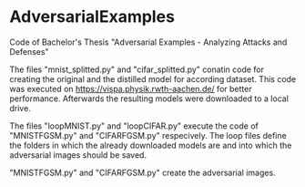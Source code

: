 # AdversarialExamples
Code of Bachelor's Thesis "Adversarial Examples - Analyzing Attacks and Defenses"

The files "mnist_splitted.py" and "cifar_splitted.py" conatin code for creating the original and the distilled model for according dataset. This code was executed on https://vispa.physik.rwth-aachen.de/ for better performance. 
Afterwards the resulting models were downloaded to a local drive.

The files "loopMNIST.py" and "loopCIFAR.py" execute the code of "MNISTFGSM.py" and "CIFARFGSM.py" respecively. 
The loop files define the folders in which the already downloaded models are and into which the adversarial images should be saved.

"MNISTFGSM.py" and "CIFARFGSM.py" create the adversarial images.
